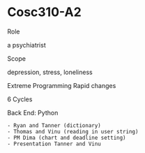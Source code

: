 # Cosc310-A2
Role 

a psychiatrist 

Scope

depression, stress, loneliness

Extreme Programming
Rapid changes



6 Cycles 


Back End: Python

	- Ryan and Tanner (dictionary)
	- Thomas and Vinu (reading in user string)
	- PM Dima (chart and deadline setting)
	- Presentation Tanner and Vinu
